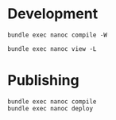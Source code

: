 # Development

```
bundle exec nanoc compile -W
```

```
bundle exec nanoc view -L
```

# Publishing

```
bundle exec nanoc compile
bundle exec nanoc deploy
```